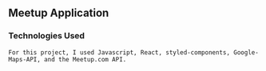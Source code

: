 ## Meetup Application

### Technologies Used
    For this project, I used Javascript, React, styled-components, Google-Maps-API, and the Meetup.com API.